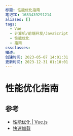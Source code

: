 ```yaml
---
标题: 性能优化指南
笔记ID: 1683439291214
aliases: []
tags:
  - Vue
  - 计算机/前端开发/JavaScript
  - 性能优化
  - 指南
cssclasses: 
描述: 
创建时间: 2023-05-07 14:01:31
更新时间: 2023-12-31 01:10:01
---
```


# 性能优化指南

## 参考

- [性能优化 | Vue.js](https://cn.vuejs.org/guide/best-practices/performance.html#profiling-options)
- [快速加载](https://web.dev/fast/)
